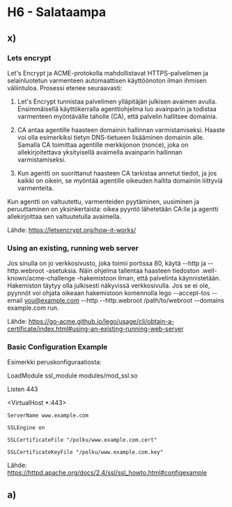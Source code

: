 # H6 - Salataampa

## x)

### Lets encrypt

Let's Encrypt ja ACME-protokolla mahdollistavat HTTPS-palvelimen ja selainluotetun varmenteen automaattisen käyttöönoton ilman ihmisen väliintuloa. Prosessi etenee seuraavasti:

1. Let's Encrypt tunnistaa palvelimen ylläpitäjän julkisen avaimen avulla. Ensimmäisellä käyttökerralla agenttiohjelma luo avainparin ja todistaa varmenteen myöntävälle taholle (CA), että palvelin hallitsee domainia.

2. CA antaa agentille haasteen domainin hallinnan varmistamiseksi. Haaste voi olla esimerkiksi tietyn DNS-tietueen lisääminen domainin alle. Samalla CA toimittaa agentille merkkijonon (nonce), joka on allekirjoitettava yksityisellä avaimella avainparin hallinnan varmistamiseksi.

3. Kun agentti on suorittanut haasteen CA tarkistaa annetut tiedot, ja jos kaikki on oikein, se myöntää agentille oikeuden hallita domainiin liittyviä varmenteita.

Kun agentti on valtuutettu, varmenteiden pyytäminen, uusiminen ja peruuttaminen on yksinkertaista: oikea pyyntö lähetetään CA:lle ja agentti allekirjoittaa sen valtuutetulla avaimella.

Lähde: https://letsencrypt.org/how-it-works/

### Using an existing, running web server

Jos sinulla on jo verkkosivusto, joka toimii portissa 80, käytä --http ja --http.webroot -asetuksia. Näin ohjelma tallentaa haasteen tiedoston .well-known/acme-challenge -hakemistoon ilman, että palvelinta käynnistetään. Hakemiston täytyy olla julkisesti näkyvissä verkkosivulla. Jos se ei ole, pyynnöt voi ohjata oikeaan hakemistoon komennolla lego --accept-tos --email you@example.com --http --http.webroot /path/to/webroot --domains example.com run.

Lähde: https://go-acme.github.io/lego/usage/cli/obtain-a-certificate/index.html#using-an-existing-running-web-server

### Basic Configuration Example

Esimerkki peruskonfiguraatiosta:

LoadModule ssl_module modules/mod_ssl.so

Listen 443

<VirtualHost *:443>

    ServerName www.example.com
    
    SSLEngine on
    
    SSLCertificateFile "/polku/www.example.com.cert"
    
    SSLCertificateKeyFile "/polku/www.example.com.key"

</VirtualHost>

Lähde: https://httpd.apache.org/docs/2.4/ssl/ssl_howto.html#configexample

## a)




